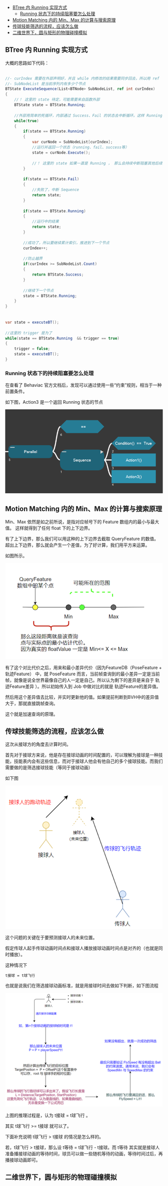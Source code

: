 ﻿
- [BTree 内 Running 实现方式](#btree-内-running-实现方式)
  - [Running 状态下的持续阻塞要怎么处理](#running-状态下的持续阻塞要怎么处理)
- [Motion Matching 内的 Min、Max 的计算与搜索原理](#motion-matching-内的-minmax-的计算与搜索原理)
- [传球技能筛选的流程，应该怎么做](#传球技能筛选的流程应该怎么做)
- [二维世界下，圆与矩形的物理碰撞模拟](#二维世界下圆与矩形的物理碰撞模拟)




## BTree 内 Running 实现方式

大概的思路如下代码：

```C#

//- curIndex 需要在外部声明好，并且 while 内修改的结果需要同步回去，所以用 ref
//- SubNodeList 是当前序列内有多少个节点
BTState ExecuteSequence(List<BTNode> SubNodeList, ref int curIndex)
{
    //！ 这里的 state 待定，可能需要来自函数外部
    BTState state = BTState.Running;

    //外部用简单的死循环，内部通过 Success、Fail 的状态去中断循环。这样 Running 就是一种持续保持的状态
    while(true)
    {
        if(state == BTState.Running)
        {
            var curNode = SubNodeList[curIndex];
            //运行并返回一个状态（running、fail、success等）
            state = curNode.Execute();

            //！ 这里的 state 如果一直是 Running ， 那么会持续中断阻塞其他后续节点的运行。后面查证了 Behaviac 源码找到一些思路。下文说明
        }

        if(state == BTState.Fail)
        {
            //失败了，中断 Sequence
            return state;
        }

        if(state == BTState.Running)
        {
            //运行中的结果
            return state;
        }

        //成功了，所以要继续累计索引，推进到下一个节点
        curIndex++;

        //防止越界
        if(curIndex >= SubNodeList.Count)
        {
            return BTState.Success;
        }

        //继续下一个节点
        state = BTState.Running;
    }
}


var state = executeBT();

//这里的 trigger 是为了
while(state == BTState.Running  && trigger == true)
{
    trigger = false;
    state = executeBT();
}


```

### Running 状态下的持续阻塞要怎么处理

在查看了 Behaviac 官方文档后，发现可以通过使用一些“约束”规则，相当于一种前置条件。

如下图，Action3 是一个返回 Running 状态的节点 

![](../../../99.res/pic/20240223173545.png)


## Motion Matching 内的 Min、Max 的计算与搜索原理

Min、Max 依然是如之前所说，是指对应帧号下的 Feature 数组内的最小与最大值。
这样就得到了任何 float 下的上下边界。

有了上下边界，那么我们可以用这种的上下边界去截取 QueryFeature 的数值。
超出上下边界，那么就会产生一个差值，为了好计算，我们用平方来运算。

如图所示。

![](../../../99.res/pic/20240223180224.png)

有了这个对比代价之后，用来和最小差异代价（因为FeatureDB（PoseFeature + 轨迹Feature） 中，就 PoseFeature 而言，当前帧查询到的最小差异一定是当前帧，就像是说全世界最像自己的人一定是自己。所以认为剩下的差异是来自于 轨迹Feature差异 ）。所以初始传入到 Job 中做对比的就是 轨迹Feature的差异值。

然后用这个差异值去比较，并实时更新他的值。如果提前判断到BVH中的差异值大于，那就直接跳帧查询。

这个就是加速查询的原理。



## 传球技能筛选的流程，应该怎么做

这次从接球方的角度去计算时间。

首先对于接球方来说，他是存在接球动画的时间配置的，可以理解为接球是一种技能，技能表内会有这些信息，而对于接球人他会有他自己的多个接球技能。而我们需要做的是筛选接球技能（等同于接球动画）

如下图

![](../../../99.res/pic/20240224085029.png)

这个问题的关键在于要预测接球人的未来位置。

假定传球人起手传球动画时间点和接球人播放接球动画时间点是对齐的（也就是同时播放）。

这种情况下

    t接球 = t球飞行

也就是说我们在筛选接球动画标准，就是用接球时间去做如下判断，如下图流程

![](../../../99.res/pic/20240224091658.png)

上图的推理过程是，认为 t接球 = t球飞行 。

其实 t球飞行 >= t接球 就可以了。

下面补充说明 t球飞行 > t接球 的情况是怎么样的。

若，t球飞行 > t接球，那么设 t等待 = t球飞行 - t接球。而 t等待 其实就是接球人准备播接球动画的等待时间，球员可以做一些随机等待的动画，等待时间过后，再播接球动画即可。


## 二维世界下，圆与矩形的物理碰撞模拟